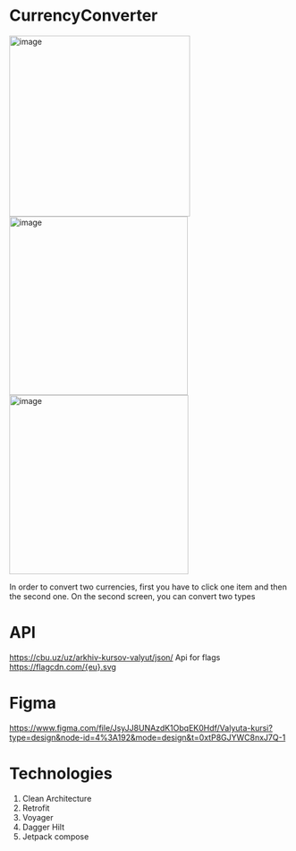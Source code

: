 # CurrencyConverter

<img width="323" alt="image" src="https://github.com/JaxongirIsmoilov/CurrencyConverter/assets/44000309/3847d9bc-ccc6-41fb-a23a-3fde7f6b73bb">
<img width="319" alt="image" src="https://github.com/JaxongirIsmoilov/CurrencyConverter/assets/44000309/bade4e34-bac8-41ad-beb4-e61b75442bf5">

<img width="320" alt="image" src="https://github.com/JaxongirIsmoilov/CurrencyConverter/assets/44000309/16e00504-fc27-4b3c-a942-e78d17028cda">


In order to convert two currencies, first you have to click one item and then the second one. On the second screen, you can convert two types 

# API
https://cbu.uz/uz/arkhiv-kursov-valyut/json/
Api for flags 
https://flagcdn.com/{eu}.svg
# Figma 
https://www.figma.com/file/JsyJJ8UNAzdK1ObqEK0Hdf/Valyuta-kursi?type=design&node-id=4%3A192&mode=design&t=0xtP8GJYWC8nxJ7Q-1
# Technologies 
1. Clean Architecture
2. Retrofit
3. Voyager
4. Dagger Hilt
5. Jetpack compose 
